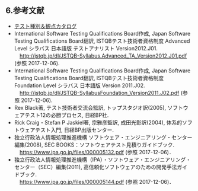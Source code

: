 ## 6.参考文献
* [テスト種別＆観点カタログ](https://github.com/Fintan-contents/testing-viewpoint/blob/master/README.md)
* International Software Testing Qualifications Board作成, Japan Software Testing Qualifications Board翻訳, ISTQBテスト技術者資格制度 Advanced Level シラバス 日本語版 テストアナリスト Version2012.J01.  
　http://jstqb.jp/dl/JSTQB-Syllabus.Advanced_TA_Version2012.J01.pdf (参照 2017-12-06).
* International Software Testing Qualifications Board作成, Japan Software Testing Qualifications Board翻訳, ISTQBテスト技術者資格制度 Foundation Level シラバス 日本語版 Version 2011.J02.  
　http://jstqb.jp/dl/JSTQB-SyllabusFoundation_Version2011.J02.pdf (参照 2017-12-06).
* Rex Black著, テスト技術者交流会監訳, ‎トップスタジオ訳(2005), ソフトウェアテスト12の必勝プロセス, 日経BP社.
* Rick Craig・Stefan P Jaskiel著,‎ 宗雅彦監訳, 成田光彰訳(2004), 体系的ソフトウェアテスト入門, 日経BP出版センター.
* 独立行政法人情報処理推進機構 ソフトウェア・エンジニアリング・センター編集(2008), SEC BOOKS：ソフトウェアテスト見積りガイドブック.   
　https://www.ipa.go.jp/files/000005132.pdf (参照 2017-12-06)．
* 独立行政法人情報処理推進機構（IPA）・ソフトウェア・エンジニアリング・センター（SEC）編集(2011), 高信頼化ソフトウェアのための開発手法ガイドブック.  
　https://www.ipa.go.jp/files/000005144.pdf (参照 2017-12-06)．

